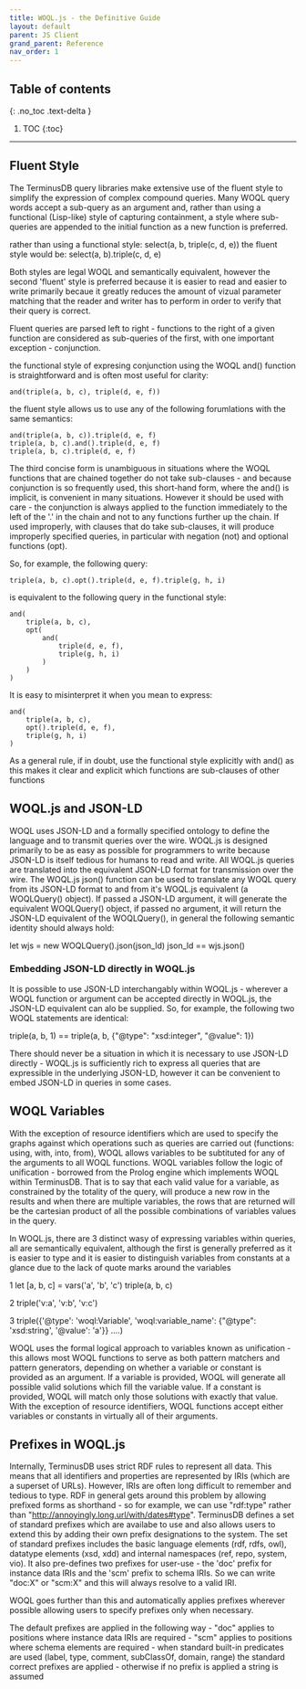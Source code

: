 ```yaml
---
title: WOQL.js - the Definitive Guide
layout: default
parent: JS Client
grand_parent: Reference
nav_order: 1
---
```

## Table of contents

{: .no_toc .text-delta }

1. TOC
   {:toc}

- - -

## Fluent Style

The TerminusDB query libraries make extensive use of the fluent style to simplify the expression of complex compound queries. Many WOQL query words accept a sub-query as an argument and, rather than using a functional (Lisp-like) style of capturing containment, a style where sub-queries are appended to the initial function as a new function is preferred. 

rather than using a functional style: 
    select(a, b, triple(c, d, e))
the fluent style would be:
    select(a, b).triple(c, d, e)

Both styles are legal WOQL and semantically equivalent, however the second 'fluent' style is preferred because it is easier to read and easier to write primarily becaue it greatly reduces the amount of vizual parameter matching that the reader and writer has to perform in order to verify that their query is correct. 

Fluent queries are parsed left to right - functions to the right of a given function are considered as sub-queries of the first, with one important exception - conjunction. 

the functional style of expresing conjunction using the WOQL and() function is straightforward and is often most useful for clarity: 
    
    and(triple(a, b, c), triple(d, e, f))

the fluent style allows us to use any of the following forumlations with the same semantics: 
    
    and(triple(a, b, c)).triple(d, e, f)
    triple(a, b, c).and().triple(d, e, f)
    triple(a, b, c).triple(d, e, f)
    
The third concise form is unambiguous in situations where the WOQL functions that are chained together do not take sub-clauses - and because conjunction is so frequently used, this short-hand form, where the and() is implicit, is convenient in many situations. However it should be used with care - the conjunction is always applied to the function immediately to the left of the '.' in the chain and not to any functions further up the chain.  If used improperly, with clauses that do take sub-clauses, it will produce improperly specified queries, in particular with negation (not) and optional functions (opt). 

So, for example, the following query:

    triple(a, b, c).opt().triple(d, e, f).triple(g, h, i) 

is equivalent to the following query in the functional style:

    and(
        triple(a, b, c), 
        opt( 
            and(
                triple(d, e, f), 
                triple(g, h, i)
            )
        )
    ) 

It is easy to misinterpret it when you mean to express:

    and(
        triple(a, b, c), 
        opt().triple(d, e, f), 
        triple(g, h, i)
    ) 

As a general rule, if in doubt, use the functional style explicitly with and() as this makes it clear and explicit which functions are sub-clauses of other functions 

## WOQL.js and JSON-LD

WOQL uses JSON-LD and a formally specified ontology to define the language and to transmit queries over the wire.  WOQL.js is designed primarily to be as easy as possible for programmers to write because JSON-LD is itself tedious for humans to read and write. All WOQL.js queries are translated into the equivalent JSON-LD format for transmission over the wire.  The WOQL.js json() function can be used to translate any WOQL query from its JSON-LD format to and from it's WOQL.js equivalent (a WOQLQuery() object). If passed a JSON-LD argument, it will generate the equivalent WOQLQuery() object, if passed no argument, it will return the JSON-LD equivalent of the WOQLQuery(), in general the following semantic identity should always hold:

let wjs = new WOQLQuery().json(json_ld)
json_ld == wjs.json()

### Embedding JSON-LD directly in WOQL.js

It is possible to use JSON-LD interchangably within WOQL.js - wherever a WOQL function or argument can be accepted directly in WOQL.js, the JSON-LD equivalent can alo be supplied. So, for example, the following two WOQL statements are identical: 

triple(a, b, 1) == triple(a, b, {"@type": "xsd:integer", "@value": 1})

There should never be a situation in which it is necessary to use JSON-LD directly - WOQL.js is sufficiently rich to express all queries that are expressible in the underlying JSON-LD, however it can be convenient to embed JSON-LD in queries in some cases. 

## WOQL Variables

With the exception of resource identifiers which are used to specify the graphs against which operations such as queries are carried out (functions: using, with, into, from), WOQL allows variables to be subtituted for any of the arguments to all WOQL functions. WOQL variables follow the logic of unification - borrowed from the Prolog engine which implements WOQL within TerminusDB.  That is to say that each valid value for a variable, as constrained by the totality of the query, will produce a new row in the results and when there are multiple variables, the rows that are returned will be the cartesian product of all the possible combinations of variables values in the query. 

In WOQL.js, there are 3 distinct wasy of expressing variables within queries, all are semantically equivalent, although the first is generally preferred as it is easier to type and it is easier to distinguish variables from constants at a glance due to the lack of quote marks around the variables

1   let [a, b, c] = vars('a', 'b', 'c')
    triple(a, b, c)

2   triple('v:a', 'v:b', 'v:c')

3   triple({'@type': 'woql:Variable', 'woql:variable_name': {"@type": 'xsd:string', '@value': 'a'}} ....)

WOQL uses the formal logical approach to variables known as unification - this allows most WOQL functions to serve as both pattern matchers and pattern generators, depending on whether a variable or constant is provided as an argument. If a variable is provided, WOQL will generate all possible valid solutions which fill the variable value. If a constant is provided, WOQL will match only those solutions with exactly that value. With the exception of resource identifiers, WOQL functions accept either variables or constants in virtually all of their arguments.    

## Prefixes in WOQL.js

Internally, TerminusDB uses strict RDF rules to represent all data. This means that all identifiers and properties are represented by IRIs (which are a superset of URLs). However, IRIs are often long difficult to remember and tedious to type. RDF in general gets around this problem by allowing prefixed forms as shorthand - so for example, we can use "rdf:type" rather than "http://annoyingly.long.url/with/dates#type". TerminusDB defines a set of standard prefixes which are availabe to use and also allows users to extend this by adding their own prefix designations to the system. The set of standard prefixes includes the basic language elements (rdf, rdfs, owl), datatype elements (xsd, xdd) and internal namespaces (ref, repo, system, vio). It also pre-defines two prefixes for user-use - the 'doc' prefix for instance data IRIs and the 'scm' prefix to schema IRIs. So we can write "doc:X" or "scm:X" and this will always resolve to a valid IRI. 

WOQL goes further than this and automatically applies prefixes wherever possible allowing users to specify prefixes only when necessary.

The default prefixes are applied in the following way
    - "doc" applies to positions where instance data IRIs are required
    - "scm" applies to positions where schema elements are required
    - when standard built-in predicates are used (label, type, comment, subClassOf, domain, range) the standard correct prefixes are applied
    - otherwise if no prefix is applied a string is assumed

